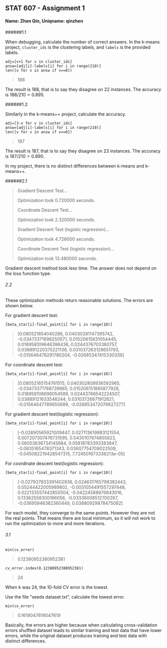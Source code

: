 ## STAT 607 - Assignment 1

#### Name: Zhen Qin, Uniqname: qinzhen

######1.1

When debugging, calculate the number of correct answers. In the k-means project, `cluster_ids` is the clustering labels, and `labels` is the provided labels. 

```{python}
adj=[v+1 for v in cluster_ids]
answ=[adj[i]-labels[i] for i in range(210)]
len([v for v in answ if v==0])
```

> 188

The result is $188$, that is to say they disagree on 22 instances. The accuracy is $188/210=0.895$. 

######1.2

Similarly in the k-means++ project, calculate the accuracy.

```{python}
adj=[3-v for v in cluster_ids]
answ=[adj[i]-labels[i] for i in range(210)]
len([v for v in answ if v==0])
```

> 187

The result is $187$, that is to say they disagree on 23 instances. The accuracy is $187/210=0.890$.

In my project, there is no distinct differences between k-means and k-means++.



######2.1

> Gradient Descent Test...
>
> Optimization took 0.720000 seconds.
>
> Coordinate Descent Test...
>
> Optimization took 2.320000 seconds.
>
> Gradient Descent Test (logistic regression)...
>
> Optimization took 4.728000 seconds.
>
> Coordinate Descent Test (logistic regression)...
>
> Optimization took 13.480000 seconds.

Gradient descent method took less time. The answer does not depend on the loss function type.

###### 2.2

These optimization methods return reasonable solutions. The errors are shown below.

For gradient descent test:

```{python}
[beta_star[i]-final_point[i] for i in range(10)]
```

> [0.080521654040286, 0.04030281147395742, -0.03473371696250571, 0.01520615631054445, 0.018958109646398436, 0.0244376703380757, 0.038891220375221136, 0.031037263128651793, -0.015646476291780204, -0.02685347415330336]

For coordinate descent test:

```{python}
[beta_star[i]-final_point[i] for i in range(10)]
```

> [0.08052165154761515, 0.040302809936592965, -0.03473371788739965, 0.015206151885877928, 0.018958108698054588, 0.02443766542224507, 0.03889121633546244, 0.03103726671912621, -0.01564647789650689, -0.026853472076627277]

For gradient descent test(logistic regression):

```{python}
[beta_star[i]-final_point[i] for i in range(10)]
```

> [-0.02890565921009447, 0.027113619883121554, 0.007207307476731595, 0.0430107674855823, 0.06053636734145684, 0.05818783393383847, -0.0835165478371343, 0.03607754709022509, -0.045082219428547315, 7.724501673338213e-05]

For coordinate descent test(logistic regression):

```{python}
[beta_star[i]-final_point[i] for i in range(10)]
```

> [-0.027937933391402936, 0.024631765798382443, 0.05244422005989802, -0.0031054491557297448, 0.022133557442850504, -0.04224588876843016, 0.13362558300186056, -0.03336008512700267, -0.03695946382360449, 0.03880929878475082]

For each model, they converge to the same points. However they are not the real points. That means there are local minimum, so it will not work to run the optimization to more and more iterations.



###### 3.1

```{python}
min(cv_error)
```

> 0.12380952380952381

```{python}
cv_error.index(0.12380952380952381)
```

> 24

When k was 24, the  10-fold CV error is the lowest. 

Use the file "seeds dataset.txt", calculate the lowest error.

```{python}
min(cv_error)
```

> 0.1619047619047619

Basically, the errors are higher because when calculating cross-validation errors shuffled dataset leads to similar training and test data that have lower errors, while the original dataset produces training and test data with distinct differences.
